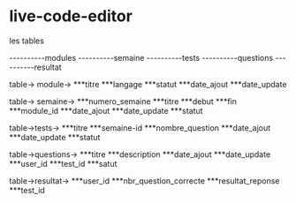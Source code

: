 # live-code-editor
les tables

----------modules
----------semaine
----------tests
----------questions
----------resultat






table-> module->
***titre
***langage
***statut
***date_ajout
***date_update



table-> semaine->
***numero_semaine
***titre
***debut
***fin
***module_id
***date_ajout
***date_update
***statut



table->tests->
***titre
***semaine-id
***nombre_question
***date_ajout
***date_update
***statut



table->questions->
***titre
***description
***date_ajout
***date_update
***user_id
***test_id
***satut



table->resultat->
***user_id
***nbr_question_correcte
***resultat_reponse
***test_id



